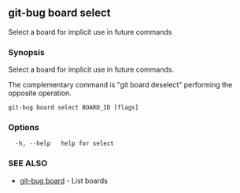 ## git-bug board select

Select a board for implicit use in future commands

### Synopsis

Select a board for implicit use in future commands.

The complementary command is "git board deselect" performing the opposite operation.


```
git-bug board select BOARD_ID [flags]
```

### Options

```
  -h, --help   help for select
```

### SEE ALSO

* [git-bug board](git-bug_board.md)	 - List boards

